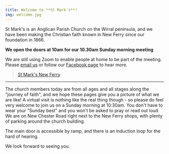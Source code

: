 ```yaml
---
title: Welcome to **St Mark's**!
img: welcome.jpg
---
```


St Mark's is an Anglican Parish Church on the Wirral peninsula, and we have been making the Christian faith known in New Ferry since our foundation in 1866.

**We open the doors at 10am for our 10.30am Sunday morning meeting**

We are still using Zoom to enable people at home to be part of the meeting. Please [email us](admin@stmarksnewferry.org.uk) or follow our [Facebook page](https://www.facebook.com/stmarksnewferry/) to hear more.


<div align="centre"> 
<div class="fb-page" data-href="https://www.facebook.com/stmarksnewferry/" data-tabs="timeline" data-width="340" data-height="500" data-small-header="false" data-adapt-container-width="true" data-hide-cover="false" data-show-facepile="true"><blockquote cite="https://www.facebook.com/stmarksnewferry/" class="fb-xfbml-parse-ignore"><a href="https://www.facebook.com/stmarksnewferry/">St Mark&#039;s New Ferry</a></blockquote></div>
</div>



<hr>

The church members today are from all ages and all stages along the "journey of faith", and we hope these pages give you a picture of what we are like! A virtual visit is nothing like the real thing though - so please do feel very welcome to join us on a Sunday morning at 10:30am. You don't have to wear your "Sunday best" and you won't be asked to pray or read out loud. We are on New Chester Road right next to the New Ferry shops, with plenty of parking around the church building.

The main door is accessible by ramp, and there is an induction loop for the hard of hearing.

We look forward to seeing you.
